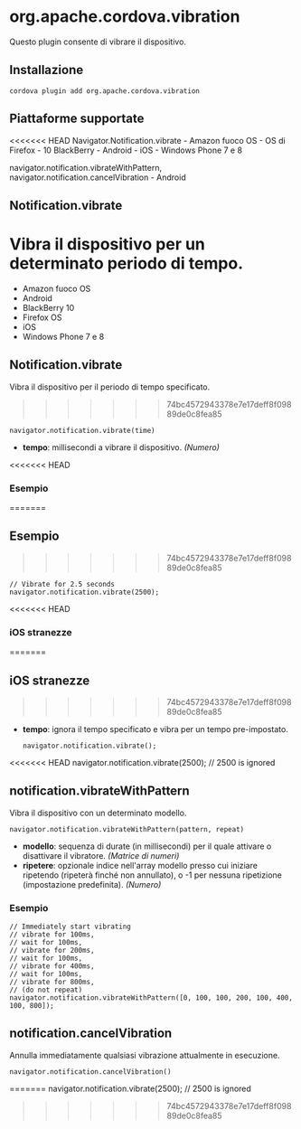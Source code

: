 <!---
    Licensed to the Apache Software Foundation (ASF) under one
    or more contributor license agreements.  See the NOTICE file
    distributed with this work for additional information
    regarding copyright ownership.  The ASF licenses this file
    to you under the Apache License, Version 2.0 (the
    "License"); you may not use this file except in compliance
    with the License.  You may obtain a copy of the License at

      http://www.apache.org/licenses/LICENSE-2.0

    Unless required by applicable law or agreed to in writing,
    software distributed under the License is distributed on an
    "AS IS" BASIS, WITHOUT WARRANTIES OR CONDITIONS OF ANY
    KIND, either express or implied.  See the License for the
    specific language governing permissions and limitations
    under the License.
-->

# org.apache.cordova.vibration

Questo plugin consente di vibrare il dispositivo.

## Installazione

    cordova plugin add org.apache.cordova.vibration
    

## Piattaforme supportate

<<<<<<< HEAD
Navigator.Notification.vibrate - Amazon fuoco OS - OS di Firefox - 10 BlackBerry - Android - iOS - Windows Phone 7 e 8

navigator.notification.vibrateWithPattern,  
navigator.notification.cancelVibration - Android

## Notification.vibrate

Vibra il dispositivo per un determinato periodo di tempo.
=======
*   Amazon fuoco OS
*   Android
*   BlackBerry 10
*   Firefox OS
*   iOS
*   Windows Phone 7 e 8

## Notification.vibrate

Vibra il dispositivo per il periodo di tempo specificato.
>>>>>>> 74bc4572943378e7e17deff8f09889de0c8fea85

    navigator.notification.vibrate(time)
    

*   **tempo**: millisecondi a vibrare il dispositivo. *(Numero)*

<<<<<<< HEAD
### Esempio
=======
## Esempio
>>>>>>> 74bc4572943378e7e17deff8f09889de0c8fea85

    // Vibrate for 2.5 seconds
    navigator.notification.vibrate(2500);
    

<<<<<<< HEAD
### iOS stranezze
=======
## iOS stranezze
>>>>>>> 74bc4572943378e7e17deff8f09889de0c8fea85

*   **tempo**: ignora il tempo specificato e vibra per un tempo pre-impostato.
    
        navigator.notification.vibrate();
<<<<<<< HEAD
        navigator.notification.vibrate(2500);   // 2500 is ignored
        

## notification.vibrateWithPattern

Vibra il dispositivo con un determinato modello.

    navigator.notification.vibrateWithPattern(pattern, repeat)
    

*   **modello**: sequenza di durate (in millisecondi) per il quale attivare o disattivare il vibratore. *(Matrice di numeri)*
*   **ripetere**: opzionale indice nell'array modello presso cui iniziare ripetendo (ripeterà finché non annullato), o -1 per nessuna ripetizione (impostazione predefinita). *(Numero)*

### Esempio

    // Immediately start vibrating
    // vibrate for 100ms,
    // wait for 100ms,
    // vibrate for 200ms,
    // wait for 100ms,
    // vibrate for 400ms,
    // wait for 100ms,
    // vibrate for 800ms,
    // (do not repeat)
    navigator.notification.vibrateWithPattern([0, 100, 100, 200, 100, 400, 100, 800]);
    

## notification.cancelVibration

Annulla immediatamente qualsiasi vibrazione attualmente in esecuzione.

    navigator.notification.cancelVibration()
=======
        navigator.notification.vibrate(2500);   // 2500 is ignored
>>>>>>> 74bc4572943378e7e17deff8f09889de0c8fea85
